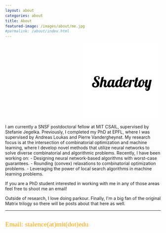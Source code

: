 ```yaml
---
layout: about
categories: about
title: About
featured-image: /images/about/me.jpg
#permalink: /about/index.html
---
```

<div style="font-size: 24px;float:center; position: relative; left: 250px">
 <a href="https://twitter.com/AspectStalence" class="fa fa-twitter fa-2x" ></a>   <a href="https://scholar.google.com/citations?user=CRLG9UcAAAAJ&hl=el" class="ai ai-google-scholar-square fa-2x"></a>   <a href="https://github.com/Stalence" class="fa fa-github fa-2x"></a> <a href="https://www.shadertoy.com/user/Aspect"><img src="/images/icons/logo-removebg-preview.png" class="shadertoy"></a> 
  </div>
I am currently a SNSF postdoctoral fellow at MIT CSAIL, supervised by Stefanie Jegelka. Previously, I completed my PhD  at EPFL, where I was supervised by Andreas Loukas and Pierre Vandergheynst.
My research focus is at the intersection of combinatorial optimization and machine learning, where I develop novel methods that utilize neural networks to solve diverse combinatorial and algorithmic problems.
Recently, I have been working on:
- Designing neural network-based algorithms with worst-case guarantees.
- Rounding (convex) relaxations to combinatorial optimization problems.
- Leveraging the power of local search algorithms in machine learning problems.

If you are a PhD student interested in working with me in any of those areas feel free to shoot me an email!


Outside of research, I love doing parkour. Finally, I'm a big fan of the original Matrix trilogy so there will be posts about that here as well. 

<hr>
  <h2 style="color:rgb(255, 166, 0); font-family:Calibri;font-size: 22px;font-weight:100;">Email: stalence(at)mit(dot)edu</h2>


[1]: https://www.youtube.com/watch?v=gThasSb2Lxg